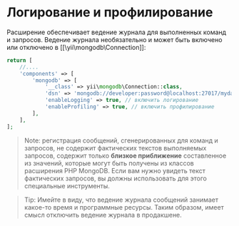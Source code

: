 Логирование и профилирование
=====================

Расширение обеспечивает ведение журнала для выполненных команд и запросов.
Ведение журнала необязательно и может быть включено или отключено в [[\yii\mongodb\Connection]]:

```php
return [
    //....
    'components' => [
        'mongodb' => [
            '__class' => yii\mongodb\Connection::class,
            'dsn' => 'mongodb://developer:password@localhost:27017/mydatabase',
            'enableLogging' => true, // включить логирование
            'enableProfiling' => true, // включить профилирование
        ],
    ],
];
```
> Note: регистрация сообщений, сгенерированных для команд и запросов, не содержит фактических текстов выполняемых запросов, содержит только **близкое приближение** составленное из значений, которые могут быть получены из классов расширения PHP MongoDB.
  Если вам нужно увидеть текст фактических запросов, вы должны использовать для этого специальные инструменты.

> Tip: Имейте в виду, что ведение журнала сообщений занимает какое-то время и программные ресурсы. Таким образом, имеет смысл отключить ведение журнала в продакшене.
